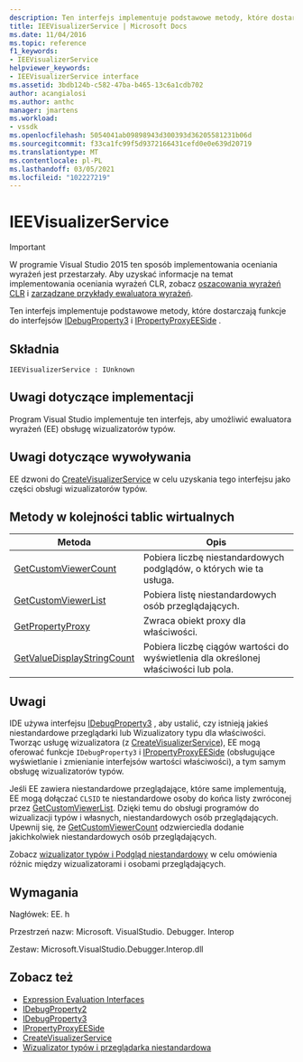 ```yaml
---
description: Ten interfejs implementuje podstawowe metody, które dostarczają funkcje do interfejsów IDebugProperty3 i IPropertyProxyEESide.
title: IEEVisualizerService | Microsoft Docs
ms.date: 11/04/2016
ms.topic: reference
f1_keywords:
- IEEVisualizerService
helpviewer_keywords:
- IEEVisualizerService interface
ms.assetid: 3bdb124b-c582-47ba-b465-13c6a1cdb702
author: acangialosi
ms.author: anthc
manager: jmartens
ms.workload:
- vssdk
ms.openlocfilehash: 5054041ab09898943d300393d36205581231b06d
ms.sourcegitcommit: f33ca1fc99f5d9372166431cefd0e0e639d20719
ms.translationtype: MT
ms.contentlocale: pl-PL
ms.lasthandoff: 03/05/2021
ms.locfileid: "102227219"
---
```

# <a name="ieevisualizerservice"></a>IEEVisualizerService
> [!IMPORTANT]
> W programie Visual Studio 2015 ten sposób implementowania oceniania wyrażeń jest przestarzały. Aby uzyskać informacje na temat implementowania oceniania wyrażeń CLR, zobacz [oszacowania wyrażeń CLR](https://github.com/Microsoft/ConcordExtensibilitySamples/wiki/CLR-Expression-Evaluators) i [zarządzane przykłady ewaluatora wyrażeń](https://github.com/Microsoft/ConcordExtensibilitySamples/wiki/Managed-Expression-Evaluator-Sample).

 Ten interfejs implementuje podstawowe metody, które dostarczają funkcje do interfejsów [IDebugProperty3](../../../extensibility/debugger/reference/idebugproperty3.md) i [IPropertyProxyEESide](../../../extensibility/debugger/reference/ipropertyproxyeeside.md) .

## <a name="syntax"></a>Składnia

```
IEEVisualizerService : IUnknown
```

## <a name="notes-for-implementers"></a>Uwagi dotyczące implementacji
 Program Visual Studio implementuje ten interfejs, aby umożliwić ewaluatora wyrażeń (EE) obsługę wizualizatorów typów.

## <a name="notes-for-callers"></a>Uwagi dotyczące wywoływania
 EE dzwoni do [CreateVisualizerService](../../../extensibility/debugger/reference/ieevisualizerserviceprovider-createvisualizerservice.md) w celu uzyskania tego interfejsu jako części obsługi wizualizatorów typów.

## <a name="methods-in-vtable-order"></a>Metody w kolejności tablic wirtualnych

|Metoda|Opis|
|------------|-----------------|
|[GetCustomViewerCount](../../../extensibility/debugger/reference/ieevisualizerservice-getcustomviewercount.md)|Pobiera liczbę niestandardowych podglądów, o których wie ta usługa.|
|[GetCustomViewerList](../../../extensibility/debugger/reference/ieevisualizerservice-getcustomviewerlist.md)|Pobiera listę niestandardowych osób przeglądających.|
|[GetPropertyProxy](../../../extensibility/debugger/reference/ieevisualizerservice-getpropertyproxy.md)|Zwraca obiekt proxy dla właściwości.|
|[GetValueDisplayStringCount](../../../extensibility/debugger/reference/ieevisualizerservice-getvaluedisplaystringcount.md)|Pobiera liczbę ciągów wartości do wyświetlenia dla określonej właściwości lub pola.|

## <a name="remarks"></a>Uwagi
 IDE używa interfejsu [IDebugProperty3](../../../extensibility/debugger/reference/idebugproperty3.md) , aby ustalić, czy istnieją jakieś niestandardowe przeglądarki lub Wizualizatory typu dla właściwości. Tworząc usługę wizualizatora (z [CreateVisualizerService](../../../extensibility/debugger/reference/ieevisualizerserviceprovider-createvisualizerservice.md)), EE mogą oferować funkcje `IDebugProperty3` i [IPropertyProxyEESide](../../../extensibility/debugger/reference/ipropertyproxyeeside.md) (obsługujące wyświetlanie i zmienianie interfejsów wartości właściwości), a tym samym obsługę wizualizatorów typów.

 Jeśli EE zawiera niestandardowe przeglądające, które same implementują, EE mogą dołączać `CLSID` te niestandardowe osoby do końca listy zwróconej przez [GetCustomViewerList](../../../extensibility/debugger/reference/ieevisualizerservice-getcustomviewerlist.md). Dzięki temu do obsługi programów do wizualizacji typów i własnych, niestandardowych osób przeglądających. Upewnij się, że [GetCustomViewerCount](../../../extensibility/debugger/reference/idebugproperty3-getcustomviewercount.md) odzwierciedla dodanie jakichkolwiek niestandardowych osób przeglądających.

 Zobacz [wizualizator typów i Podgląd niestandardowy](../../../extensibility/debugger/type-visualizer-and-custom-viewer.md) w celu omówienia różnic między wizualizatorami i osobami przeglądających.

## <a name="requirements"></a>Wymagania
 Nagłówek: EE. h

 Przestrzeń nazw: Microsoft. VisualStudio. Debugger. Interop

 Zestaw: Microsoft.VisualStudio.Debugger.Interop.dll

## <a name="see-also"></a>Zobacz też
- [Expression Evaluation Interfaces](../../../extensibility/debugger/reference/expression-evaluation-interfaces.md)
- [IDebugProperty2](../../../extensibility/debugger/reference/idebugproperty2.md)
- [IDebugProperty3](../../../extensibility/debugger/reference/idebugproperty3.md)
- [IPropertyProxyEESide](../../../extensibility/debugger/reference/ipropertyproxyeeside.md)
- [CreateVisualizerService](../../../extensibility/debugger/reference/ieevisualizerserviceprovider-createvisualizerservice.md)
- [Wizualizator typów i przeglądarka niestandardowa](../../../extensibility/debugger/type-visualizer-and-custom-viewer.md)
